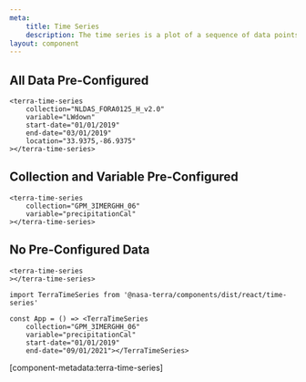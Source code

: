 ```yaml
---
meta:
    title: Time Series
    description: The time series is a plot of a sequence of data points that occur in successive order over some period of time for a given variable.
layout: component
---
```


## All Data Pre-Configured

```html:preview
<terra-time-series
    collection="NLDAS_FORA0125_H_v2.0"
    variable="LWdown"
    start-date="01/01/2019"
    end-date="03/01/2019"
    location="33.9375,-86.9375"
></terra-time-series>
```

## Collection and Variable Pre-Configured

```html:preview
<terra-time-series
    collection="GPM_3IMERGHH_06"
    variable="precipitationCal"
></terra-time-series>
```

## No Pre-Configured Data

```html:preview
<terra-time-series
></terra-time-series>
```

```jsx:react
import TerraTimeSeries from '@nasa-terra/components/dist/react/time-series'

const App = () => <TerraTimeSeries
    collection="GPM_3IMERGHH_06"
    variable="precipitationCal"
    start-date="01/01/2019"
    end-date="09/01/2021"></TerraTimeSeries>
```

[component-metadata:terra-time-series]
